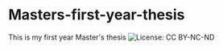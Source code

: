 # Masters-first-year-thesis
This is my first year Master's thesis
![License: CC BY-NC-ND](https://img.shields.io/badge/License-CC%20BY--NC--ND%204.0-blue.svg)
